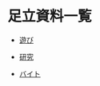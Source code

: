 # 足立資料一覧

- <a href= " http://127.0.0.1:8000/hobby/ " target="_blank">遊び</a>

- <a href= " http://127.0.0.1:8000/study/ " target="_blank">研究</a>

- <a href= " http://127.0.0.1:8000/work/ " target="_blank">バイト</a>








